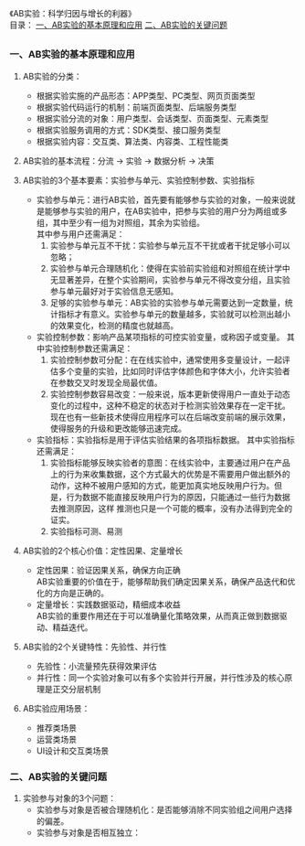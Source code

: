 《AB实验：科学归因与增长的利器》  
目录： 
[一、AB实验的基本原理和应用](#一、AB实验的基本原理和应用)
[二、AB实验的关键问题](#二、AB实验的关键问题)

##

### 一、AB实验的基本原理和应用  

1. AB实验的分类：  
   - 根据实验实施的产品形态：APP类型、PC类型、网页页面类型  
   - 根据实验代码运行的机制：前端页面类型、后端服务类型  
   - 根据实验分流的对象：用户类型、会话类型、页面类型、元素类型  
   - 根据实验服务调用的方式：SDK类型、接口服务类型  
   - 根据实验内容：交互类、算法类、内容类、工程性能类
     
2. AB实验的基本流程：分流 → 实验 → 数据分析 → 决策
   
3. AB实验的3个基本要素：实验参与单元、实验控制参数、实验指标  
   - 实验参与单元：进行AB实验，首先要有能够参与实验的对象，一般来说就是能够参与实验的用户，在AB实验中，把参与实验的用户分为两组或多组，其中至少有一组为对照组，其余为实验组。  
     其中参与用户还需满足：  
       1. 实验参与单元互不干扰：实验参与单元互不干扰或者干扰足够小可以忽略；
       2. 实验参与单元合理随机化：使得在实验前实验组和对照组在统计学中无显著差异，在整个实验期间，实验参与单元不得改变分组，且实验参与单元最好对于实验信息无感知。
       3. 足够的实验参与单元：AB实验的实验参与单元需要达到一定数量，统计指标才有意义。实验参与单元的数量越多，实验就可以检测出越小的效果变化，检测的精度也就越高。
    - 实验控制参数：影响产品某项指标的可控实验变量，或称因子或变量。
      其中实验控制参数还需满足：
        1. 实验控制参数可分配：在在线实验中，通常使用多变量设计，一起评估多个变量的实验，比如同时评估字体颜色和字体大小，允许实验者在参数交叉时发现全局最优值。    
        2. 实验控制参数容易改变：一般来说，版本更新使得用户一直处于动态变化的过程中，这种不稳定的状态对于检测实验效果存在一定干扰。现在也有一些新技术使得应用程序可以在后端改变前端的展示效果，使得服务的升级和更改能够迅速完成。
   - 实验指标：实验指标是用于评估实验结果的各项指标数据。
     其中实验指标还需满足：  
        1. 实验指标能够反映实验者的意图：在线实验中，主要通过用户在产品上的行为来收集数据，这个方式最大的优势是不需要用户做出额外的动作，这种不被用户感知的方式，能更加真实地反映用户行为。但是，行为数据不能直接反映用户行为的原因，只能通过一些行为数据去推测原因，这样 推测也只是一个可能的概率，没有办法得到完全的证实。 
        2. 实验指标可测、易测
           
4. AB实验的2个核心价值：定性因果、定量增长
   - 定性因果：验证因果关系，确保方向正确  
     AB实验重要的价值在于，能够帮助我们确定因果关系，确保产品迭代和优化的方向是正确的。
   - 定量增长：实践数据驱动，精细成本收益  
     AB实验的重要作用还在于可以准确量化策略效果，从而真正做到数据驱动、精益迭代。
     
5. AB实验的2个关键特性：先验性、并行性
   - 先验性：小流量预先获得效果评估
   - 并行性：同一个实验对象可以有多个实验并行开展，并行性涉及的核心原理是正交分层机制
     
6. AB实验应用场景：
   - 推荐类场景
   - 运营类场景
   - UI设计和交互类场景

### 二、AB实验的关键问题

1. 实验参与对象的3个问题：
   - 实验参与对象是否被合理随机化：是否能够消除不同实验组之间用户选择的偏差。
   - 实验参与对象是否相互独立：
          
    
















     
       

